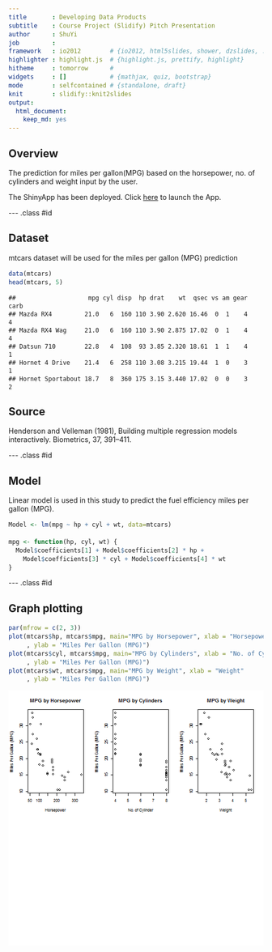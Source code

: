 ```yaml
---
title       : Developing Data Products
subtitle    : Course Project (Slidify) Pitch Presentation
author      : ShuYi
job         : 
framework   : io2012        # {io2012, html5slides, shower, dzslides, ...}
highlighter : highlight.js  # {highlight.js, prettify, highlight}
hitheme     : tomorrow      # 
widgets     : []            # {mathjax, quiz, bootstrap}
mode        : selfcontained # {standalone, draft}
knit        : slidify::knit2slides
output: 
  html_document: 
    keep_md: yes
---
```



## Overview
The prediction for miles per gallon(MPG) based on the horsepower, no. of cylinders and weight input by the user. 

The ShinyApp has been deployed. Click <a href="https://asy-devdataproduct.shinyapps.io/DevDataProduct">here</a> to launch the App.

--- .class #id 

## Dataset
mtcars dataset will be used for the miles per gallon (MPG) prediction

```r
data(mtcars)
head(mtcars, 5)
```

```
##                    mpg cyl disp  hp drat    wt  qsec vs am gear carb
## Mazda RX4         21.0   6  160 110 3.90 2.620 16.46  0  1    4    4
## Mazda RX4 Wag     21.0   6  160 110 3.90 2.875 17.02  0  1    4    4
## Datsun 710        22.8   4  108  93 3.85 2.320 18.61  1  1    4    1
## Hornet 4 Drive    21.4   6  258 110 3.08 3.215 19.44  1  0    3    1
## Hornet Sportabout 18.7   8  360 175 3.15 3.440 17.02  0  0    3    2
```

<h2>Source</h2>
Henderson and Velleman (1981), Building multiple regression models interactively. Biometrics, 37, 391–411.

--- .class #id 

## Model
Linear model is used in this study to predict the fuel efficiency miles per gallon (MPG).

```r
Model <- lm(mpg ~ hp + cyl + wt, data=mtcars)

mpg <- function(hp, cyl, wt) {
  Model$coefficients[1] + Model$coefficients[2] * hp + 
    Model$coefficients[3] * cyl + Model$coefficients[4] * wt
}
```

--- .class #id 

## Graph plotting

```r
par(mfrow = c(2, 3))
plot(mtcars$hp, mtcars$mpg, main="MPG by Horsepower", xlab = "Horsepower"
     , ylab = "Miles Per Gallon (MPG)")
plot(mtcars$cyl, mtcars$mpg, main="MPG by Cylinders", xlab = "No. of Cylinder"
     , ylab = "Miles Per Gallon (MPG)")
plot(mtcars$wt, mtcars$mpg, main="MPG by Weight", xlab = "Weight"
     , ylab = "Miles Per Gallon (MPG)")
```

![plot of chunk unnamed-chunk-3](assets/fig/unnamed-chunk-3-1.png) 


